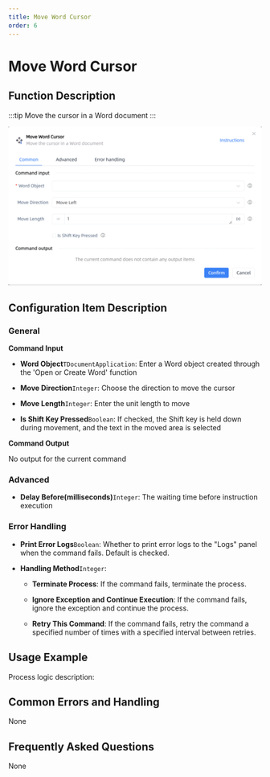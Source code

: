 ```yaml
---
title: Move Word Cursor
order: 6
---
```


# Move Word Cursor

## Function Description

:::tip 
Move the cursor in a Word document
:::

![Move Word Cursor](../../../assets/Move%20Word%20Cursor_command.png)

## Configuration Item Description

### General

**Command Input**

- **Word Object**`TDocumentApplication`: Enter a Word object created through the 'Open or Create Word' function

- **Move Direction**`Integer`: Choose the direction to move the cursor

- **Move Length**`Integer`: Enter the unit length to move

- **Is Shift Key Pressed**`Boolean`: If checked, the Shift key is held down during movement, and the text in the moved area is selected


**Command Output**

No output for the current command

### Advanced

- **Delay Before(milliseconds)**`Integer`: The waiting time before instruction execution

### Error Handling

- **Print Error Logs**`Boolean`: Whether to print error logs to the "Logs" panel when the command fails. Default is checked. 

- **Handling Method**`Integer`:

    - **Terminate Process**: If the command fails, terminate the process.

    - **Ignore Exception and Continue Execution**: If the command fails, ignore the exception and continue the process.

    - **Retry This Command**: If the command fails, retry the command a specified number of times with a specified interval between retries.

## Usage Example

Process logic description:

## Common Errors and Handling

None

## Frequently Asked Questions

None

